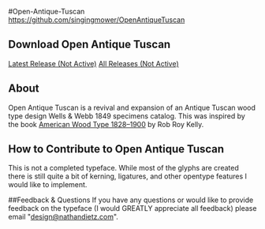 #Open-Antique-Tuscan
https://github.com/singingmower/OpenAntiqueTuscan

## Download Open Antique Tuscan
<a href="#">Latest Release (Not Active)</a>
<a href="#">All Releases (Not Active)</a>

## About
Open Antique Tuscan is a revival and expansion of an Antique Tuscan wood type design Wells & Webb 1849 specimens catalog. This was inspired by the book <a href="https://www.amazon.com/American-Wood-Type-1828-1900-Evolution/dp/0978588177">American Wood Type 1828–1900</a> by Rob Roy Kelly.

## How to Contribute to Open Antique Tuscan
This is not a completed typeface. While most of the glyphs are created there is still quite a bit of kerning, ligatures, and other opentype features I would like to implement.

##Feedback & Questions
If you have any questions or would like to provide feedback on the typeface (I would GREATLY appreciate all feedback) please email "design@nathandietz.com".
